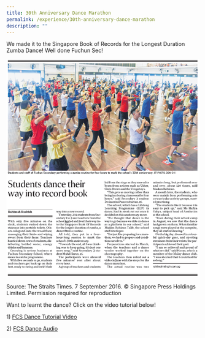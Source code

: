 ```yaml
---
title: 30th Anniversary Dance Marathon
permalink: /experience/30th-anniversary-dance-marathon
description: ""
---
```

<p>We made it to the Singapore Book of Records for the Longest Duration Zumba Dance! Well done Fuchun Sec!</p>
<img src="/images/30th.png">
<p>Source: The Straits Times. 7 September 2016. &copy; Singapore Press Holdings Limited. Permission required for reproduction</p>
<p>Want to learnt the dance? Click on the video tutorial below!</p>
<p>1) <a href="http://tinyurl.com/FCSDancethon" target="_blank" rel="noopener">FCS Dance Tutorial Video</a></p>
<p>2)&nbsp;<a href="http://tinyurl.com/FCSDancethonAudio" target="_blank" rel="noopener">FCS Dance Audio</a></p>
